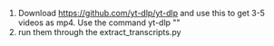 1. Download https://github.com/yt-dlp/yt-dlp and use this to get 3-5 videos as mp4. Use the command yt-dlp "<url of the video>"
2. run them through the extract_transcripts.py